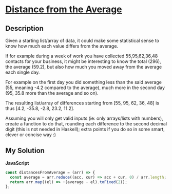 # [Distance from the Average](https://www.codewars.com/kata/568ff914fc7a40a18500005c)

## Description

Given a starting list/array of data, it could make some statistical sense to know how much each value differs from the average.

If for example during a week of work you have collected 55,95,62,36,48 contacts for your business, it might be interesting to know the total (296), the average (59.2), but also how much you moved away from the average each single day.

For example on the first day you did something less than the said average (55, meaning -4.2 compared to the average), much more in the second day (95, 35.8 more than the average and so on).

The resulting list/array of differences starting from [55, 95, 62, 36, 48] is thus [4.2, -35.8, -2.8, 23.2, 11.2].

Assuming you will only get valid inputs (ie: only arrays/lists with numbers), create a function to do that, rounding each difference to the second decimal digit (this is not needed in Haskell); extra points if you do so in some smart, clever or concise way :)

## My Solution

**JavaScript**

```js
const distancesFromAverage = (arr) => {
  const average = arr.reduce((acc, cur) => acc + cur, 0) / arr.length;
  return arr.map((el) => +(average - el).toFixed(2));
};
```
